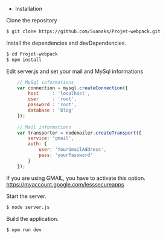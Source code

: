 * Installation

Clone the repository

```sh
$ git clone https://github.com/Svanaks/Projet-webpack.git
```

Install the dependencies and devDependencies.

```sh
$ cd Projet-webpack
$ npm install
```

Edit server.js and set your mail and MySql informations
```js
	// MySql informations
	var connection = mysql.createConnection({
        host     : 'localhost',
        user     : 'root',
        password : 'root',
        database : 'blog'
    });
    
	// Mail informations
	var transporter = nodemailer.createTransport({
		service: 'gmail',
		auth: {
			user: 'YourGmailAddress',
			pass: 'yourPassword'
		}
	});
```

If you are using GMAIL, you have to activate this option.
https://myaccount.google.com/lesssecureapps

Start the server.
```sh
$ node server.js
```

Build the application.

```sh
$ npm run dev
```
